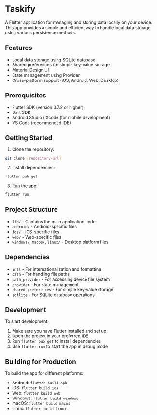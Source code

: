 # Taskify

A Flutter application for managing and storing data locally on your device. This app provides a simple and efficient way to handle local data storage using various persistence methods.

## Features

- Local data storage using SQLite database
- Shared preferences for simple key-value storage
- Material Design UI
- State management using Provider
- Cross-platform support (iOS, Android, Web, Desktop)

## Prerequisites

- Flutter SDK (version 3.7.2 or higher)
- Dart SDK
- Android Studio / Xcode (for mobile development)
- VS Code (recommended IDE)

## Getting Started

1. Clone the repository:

```bash
git clone [repository-url]
```

2. Install dependencies:

```bash
flutter pub get
```

3. Run the app:

```bash
flutter run
```

## Project Structure

- `lib/` - Contains the main application code
- `android/` - Android-specific files
- `ios/` - iOS-specific files
- `web/` - Web-specific files
- `windows/`, `macos/`, `linux/` - Desktop platform files

## Dependencies

- `intl` - For internationalization and formatting
- `path` - For handling file paths
- `path_provider` - For accessing device file system
- `provider` - For state management
- `shared_preferences` - For simple key-value storage
- `sqflite` - For SQLite database operations

## Development

To start development:

1. Make sure you have Flutter installed and set up
2. Open the project in your preferred IDE
3. Run `flutter pub get` to install dependencies
4. Use `flutter run` to start the app in debug mode

## Building for Production

To build the app for different platforms:

- Android: `flutter build apk`
- iOS: `flutter build ios`
- Web: `flutter build web`
- Windows: `flutter build windows`
- macOS: `flutter build macos`
- Linux: `flutter build linux`
